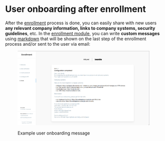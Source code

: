 # User onboarding after enrollment

After the [enrollment](./) process is done, you can easily share with new users **any relevant company information, links to company systems, security guidelines**, etc. In the [enrollment module](./#enrollment-settings), you can write **custom messages** using [markdown](https://spec.commonmark.org/0.30/) that will be shown on the last step of the enrollment process and/or sent to the user via email:

<figure><img src="https://github.com/DefGuard/docs/raw/docs/releases/0.7/enrollment_msg.png?raw=true" alt=""><figcaption><p>Example user onboarding message</p></figcaption></figure>

####

